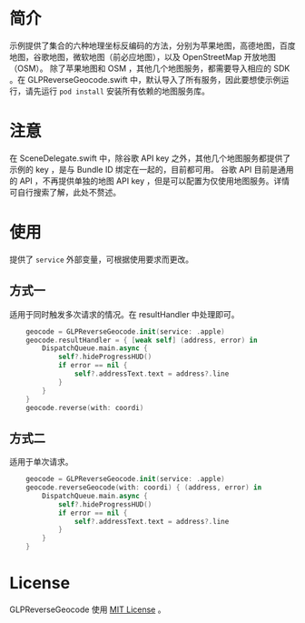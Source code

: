 

# 简介
示例提供了集合的六种地理坐标反编码的方法，分别为苹果地图，高德地图，百度地图，谷歌地图，微软地图（前必应地图），以及 OpenStreetMap 开放地图（OSM）。
除了苹果地图和 OSM ，其他几个地图服务，都需要导入相应的 SDK 。在 GLPReverseGeocode.swift 中，默认导入了所有服务，因此要想使示例运行，请先运行 `pod install` 安装所有依赖的地图服务库。
# 注意
在 SceneDelegate.swift 中，除谷歌 API key 之外，其他几个地图服务都提供了示例的 key ，是与 Bundle ID 绑定在一起的，目前都可用。
谷歌 API 目前是通用的 API ，不再提供单独的地图 API key ，但是可以配置为仅使用地图服务。详情可自行搜索了解，此处不赘述。

# 使用

提供了 `service` 外部变量，可根据使用要求而更改。

## 方式一
适用于同时触发多次请求的情况。在 resultHandler 中处理即可。
```swift
    geocode = GLPReverseGeocode.init(service: .apple)
    geocode.resultHandler = { [weak self] (address, error) in
        DispatchQueue.main.async {
            self?.hideProgressHUD()
            if error == nil {
                self?.addressText.text = address?.line
            }
        }
    }
    geocode.reverse(with: coordi)
```

## 方式二
适用于单次请求。
```swift
    geocode = GLPReverseGeocode.init(service: .apple)
    geocode.reverseGeocode(with: coordi) { (address, error) in
        DispatchQueue.main.async {
            self?.hideProgressHUD()
            if error == nil {
                self?.addressText.text = address?.line
            }
        }
    }
```

# License
GLPReverseGeocode 使用 [MIT License](http://opensource.org/licenses/MIT) 。
